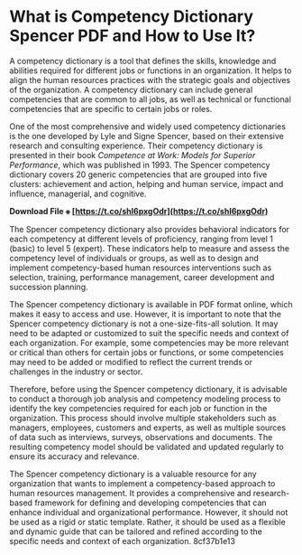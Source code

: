 # What is Competency Dictionary Spencer PDF and How to Use It?
  
A competency dictionary is a tool that defines the skills, knowledge and abilities required for different jobs or functions in an organization. It helps to align the human resources practices with the strategic goals and objectives of the organization. A competency dictionary can include general competencies that are common to all jobs, as well as technical or functional competencies that are specific to certain jobs or roles.
  
One of the most comprehensive and widely used competency dictionaries is the one developed by Lyle and Signe Spencer, based on their extensive research and consulting experience. Their competency dictionary is presented in their book *Competence at Work: Models for Superior Performance*, which was published in 1993. The Spencer competency dictionary covers 20 generic competencies that are grouped into five clusters: achievement and action, helping and human service, impact and influence, managerial, and cognitive.
 
**Download File ⚹ [https://t.co/shl6pxgOdr](https://t.co/shl6pxgOdr)**


  
The Spencer competency dictionary also provides behavioral indicators for each competency at different levels of proficiency, ranging from level 1 (basic) to level 5 (expert). These indicators help to measure and assess the competency level of individuals or groups, as well as to design and implement competency-based human resources interventions such as selection, training, performance management, career development and succession planning.
  
The Spencer competency dictionary is available in PDF format online, which makes it easy to access and use. However, it is important to note that the Spencer competency dictionary is not a one-size-fits-all solution. It may need to be adapted or customized to suit the specific needs and context of each organization. For example, some competencies may be more relevant or critical than others for certain jobs or functions, or some competencies may need to be added or modified to reflect the current trends or challenges in the industry or sector.
  
Therefore, before using the Spencer competency dictionary, it is advisable to conduct a thorough job analysis and competency modeling process to identify the key competencies required for each job or function in the organization. This process should involve multiple stakeholders such as managers, employees, customers and experts, as well as multiple sources of data such as interviews, surveys, observations and documents. The resulting competency model should be validated and updated regularly to ensure its accuracy and relevance.
  
The Spencer competency dictionary is a valuable resource for any organization that wants to implement a competency-based approach to human resources management. It provides a comprehensive and research-based framework for defining and developing competencies that can enhance individual and organizational performance. However, it should not be used as a rigid or static template. Rather, it should be used as a flexible and dynamic guide that can be tailored and refined according to the specific needs and context of each organization.
 8cf37b1e13
 
